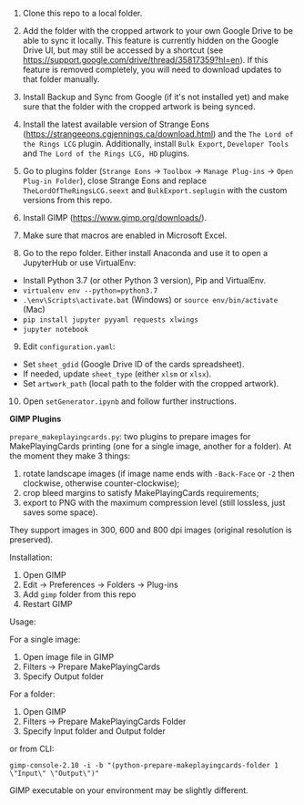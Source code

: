 1. Clone this repo to a local folder.

2. Add the folder with the cropped artwork to your own Google Drive to be able to sync it locally.
This feature is currently hidden on the Google Drive UI, but may still be accessed by a shortcut
(see https://support.google.com/drive/thread/35817359?hl=en).  If this feature is removed
completely, you will need to download updates to that folder manually.

3. Install Backup and Sync from Google (if it's not installed yet) and make sure that the folder
with the cropped artwork is being synced.

4. Install the latest available version of Strange Eons (https://strangeeons.cgjennings.ca/download.html)
and the `The Lord of the Rings LCG` plugin.  Additionally, install `Bulk Export`, `Developer Tools`
and `The Lord of the Rings LCG, HD` plugins.

5. Go to plugins folder (`Strange Eons` -> `Toolbox` -> `Manage Plug-ins` -> `Open Plug-in Folder`),
close Strange Eons and replace `TheLordOfTheRingsLCG.seext` and `BulkExport.seplugin` with the custom
versions from this repo.

6. Install GIMP (https://www.gimp.org/downloads/).

7. Make sure that macros are enabled in Microsoft Excel.

8. Go to the repo folder.  Either install Anaconda and use it to open a JupyterHub or use VirtualEnv:

  - Install Python 3.7 (or other Python 3 version), Pip and VirtualEnv.
  - `virtualenv env --python=python3.7`
  - `.\env\Scripts\activate.bat` (Windows) or `source env/bin/activate` (Mac)
  - `pip install jupyter pyyaml requests xlwings`
  - `jupyter notebook`

9. Edit `configuration.yaml`:

  - Set `sheet_gdid` (Google Drive ID of the cards spreadsheet).
  - If needed, update `sheet_type` (either `xlsm` or `xlsx`).
  - Set `artwork_path` (local path to the folder with the cropped artwork).

10. Open `setGenerator.ipynb` and follow further instructions.


**GIMP Plugins**

`prepare_makeplayingcards.py`: two plugins to prepare images for MakePlayingCards printing (one for a single image,
another for a folder).  At the moment they make 3 things:

1. rotate landscape images (if image name ends with `-Back-Face` or `-2` then clockwise, otherwise counter-clockwise);
2. crop bleed margins to satisfy MakePlayingCards requirements;
3. export to PNG with the maximum compression level (still lossless, just saves some space).

They support images in 300, 600 and 800 dpi images (original resolution is preserved).

Installation:

1. Open GIMP
2. Edit -> Preferences -> Folders -> Plug-ins
3. Add `gimp` folder from this repo
4. Restart GIMP

Usage:

For a single image:

1. Open image file in GIMP
2. Filters -> Prepare MakePlayingCards
3. Specify Output folder

For a folder:

1. Open GIMP
2. Filters -> Prepare MakePlayingCards Folder
3. Specify Input folder and Output folder

or from CLI:

`gimp-console-2.10 -i -b "(python-prepare-makeplayingcards-folder 1 \"Input\" \"Output\")"`

GIMP executable on your environment may be slightly different.
